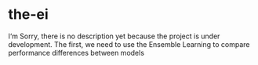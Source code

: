 # the-ei
I‘m Sorry, there is no description yet because the project is under development.
The first, we need to use the Ensemble Learning to compare performance differences between models
